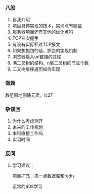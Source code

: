 ### 八股

1. 自我介绍
2. 项目具体实现的技术，实现点有哪些
3. 服务器项目还有其他的优化点吗
4. TCP三次握手
5. 有没有实际抓过TCP报文
6. 如果想抓包的话，抓包的实现机制
7. 浏览器输入url链接的过程
8. 满二叉树的结构，n层二叉树的节点个数
9. 二叉树层序遍历如何实现

### 做题

数组原地删除元素，lc27

### 杂谈回

1. 为什么考虑测开
2. 未来的工作规划
3. 本科直接工作吗
4. 实习时间

### 反问

1. 学习建议：

    项目扩充：搞一点数据库和redis

    正常的408学习

    

